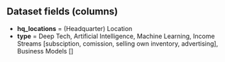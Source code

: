 ## Dataset fields (columns)

* **hq_locations** = (Headquarter) Location
* **type** = Deep Tech, Artificial Intelligence, Machine Learning, Income Streams [subsciption, comission, selling own inventory, advertising], Business Models []

